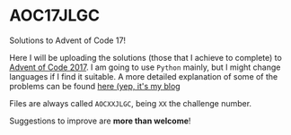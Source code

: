 # AOC17JLGC
Solutions to Advent of Code 17!

Here I will be uploading the solutions (those that I achieve to complete) to [Advent of Code 2017](http://adventofcode.com/). I am going to use `Python` mainly, but I might change languages if I find it suitable. A more detailed explanation of some of the problems can be found [here (yep, it's my blog](https://datasom.wordpress.com)

Files are always called `AOCXXJLGC`, being `XX` the challenge number.

Suggestions to improve are **more than welcome**!
